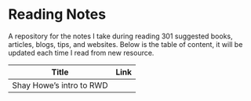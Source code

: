 # Reading Notes

A repository for the notes I take during reading 301 suggested books, articles, blogs, tips, and websites.
Below is the table of content, it will be updated each time I read from new resource.

| Title     | Link    | 
| :-------------: | :----------: | 
|  Shay Howe’s intro to RWD |    | 



